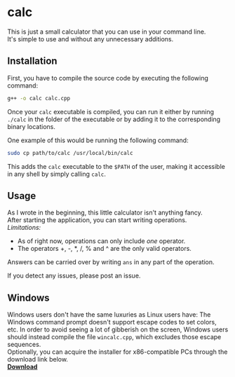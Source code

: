 # calc

This is just a small calculator that you can use in your command line.  
It's simple to use and without any unnecessary additions.

## Installation
First, you have to compile the source code by executing the following command:

```bash
g++ -o calc calc.cpp
```
Once your `calc` executable is compiled, you can run it either by running `./calc` in the folder of the executable or by adding it to the corresponding binary locations.

One example of this would be running the following command:
```bash
sudo cp path/to/calc /usr/local/bin/calc 
```
This adds the `calc` executable to the `$PATH` of the user, making it accessible in any shell by simply calling `calc`.

## Usage
As I wrote in the beginning, this little calculator isn't anything fancy.  
After starting the application, you can start writing operations.  
*Limitations:*
- As of right now, operations can only include *one* operator.
- The operators +, -, *, /, % and ^ are the only valid operators.

Answers can be carried over by writing `ans` in any part of the operation. 

If you detect any issues, please post an issue. 

## Windows
Windows users don't have the same luxuries as Linux users have: The Windows command prompt doesn't support escape codes to set colors, etc. In order to avoid seeing a lot of gibberish on the screen, Windows users should instead compile the file `wincalc.cpp`, which excludes those escape sequences.  
Optionally, you can acquire the installer for x86-compatible PCs through the download link below.  
[**Download**](https://github.com/felix-khlmnn/calc/releases/download/v1.0/clcalc-1.0-x86.exe)